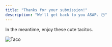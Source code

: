 ```yaml
---
title: "Thanks for your submission!"
description: "We'll get back to you ASAP. 🕒"
---
```


<div class="has-text-centered">
  <p>In the meantime, enjoy these cute tacitos.</p>
</div>

![Taco](https://media.giphy.com/media/pYCdxGyLFSwgw/source.gif)
